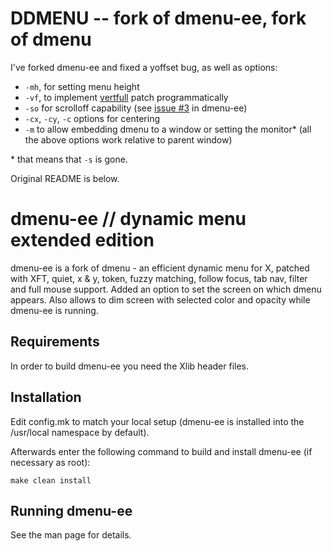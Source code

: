 DDMENU -- fork of dmenu-ee, fork of dmenu
=========================================

I've forked dmenu-ee and fixed a yoffset bug, as well as options:

- `-mh`, for setting menu height
- `-vf`, to implement [vertfull](http://tools.suckless.org/dmenu/patches/vertfull) patch programmatically
- `-so` for scrolloff capability (see [issue #3](https://github.com/toolpunk/dmenu-ee/issues/3) in dmenu-ee)
- `-cx`, `-cy`, `-c` options for centering
- `-m` to allow embedding dmenu to a window or setting the monitor\* (all the above options work relative to parent window)

\* that means that `-s` is gone.

Original README is below.

dmenu-ee // dynamic menu extended edition
==============================
dmenu-ee is a fork of dmenu - an efficient dynamic menu for X, patched with XFT, quiet, x & y, token, fuzzy matching, follow focus, tab nav, filter and full mouse support.
Added an option to set the screen on which dmenu appears.
Also allows to dim screen with selected color and opacity while dmenu-ee is running.


Requirements
------------
In order to build dmenu-ee you need the Xlib header files.


Installation
------------
Edit config.mk to match your local setup (dmenu-ee is installed into
the /usr/local namespace by default).

Afterwards enter the following command to build and install dmenu-ee
(if necessary as root):

    make clean install


Running dmenu-ee
-------------
See the man page for details.
